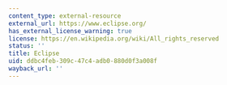 ```yaml
---
content_type: external-resource
external_url: https://www.eclipse.org/
has_external_license_warning: true
license: https://en.wikipedia.org/wiki/All_rights_reserved
status: ''
title: Eclipse
uid: ddbc4feb-309c-47c4-adb0-880d0f3a008f
wayback_url: ''
---
```

